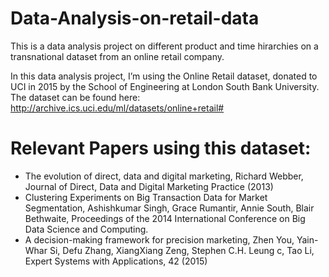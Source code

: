 # Data-Analysis-on-retail-data

This is a data analysis project on different product and time hirarchies on a transnational dataset from an online retail company.

In this data analysis project, I’m using the Online Retail dataset, donated to UCI in 2015 by the School of Engineering at London South Bank University.
The dataset can be found here: http://archive.ics.uci.edu/ml/datasets/online+retail#


# Relevant Papers using this dataset:

- The evolution of direct, data and digital marketing, Richard Webber, Journal of Direct, Data and Digital Marketing Practice (2013)
- Clustering Experiments on Big Transaction Data for Market Segmentation, Ashishkumar Singh, Grace Rumantir, Annie South, Blair Bethwaite, Proceedings of the 2014 International Conference on Big Data Science and Computing.
- A decision-making framework for precision marketing, Zhen You, Yain-Whar Si, Defu Zhang, XiangXiang Zeng, Stephen C.H. Leung c, Tao Li, Expert Systems with Applications, 42 (2015)
